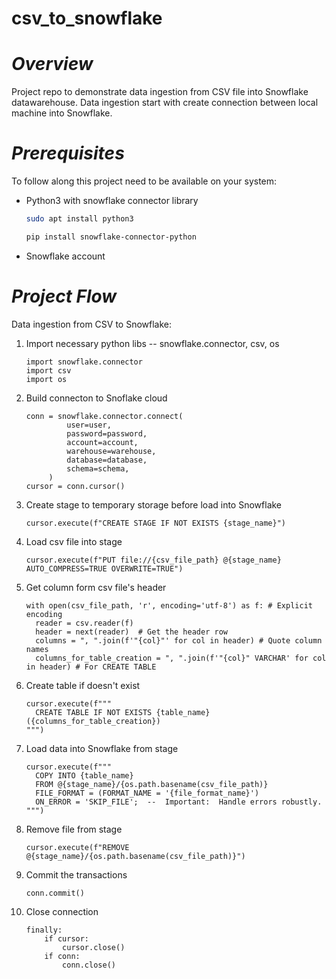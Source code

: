# csv_to_snowflake
# *Overview*
Project repo to demonstrate data ingestion from CSV file into Snowflake datawarehouse. Data ingestion start with create connection between local machine into Snowflake. 
# *Prerequisites*
To follow along this project need to be available on your system:
- Python3 with snowflake connector library
  ```bash
  sudo apt install python3

  pip install snowflake-connector-python
  ```
- Snowflake account
# *Project Flow*
Data ingestion from CSV to Snowflake:
1. Import necessary python libs -- snowflake.connector, csv, os
   ```python3
   import snowflake.connector
   import csv
   import os
   ```
3. Build connecton to Snoflake cloud
   ```python3
   conn = snowflake.connector.connect(
            user=user,
            password=password,
            account=account,
            warehouse=warehouse,
            database=database,
            schema=schema,
        )
   cursor = conn.cursor()
   ```
5. Create stage to temporary storage before load into Snowflake
   ```python3
   cursor.execute(f"CREATE STAGE IF NOT EXISTS {stage_name}")
   ```
7. Load csv file into stage
   ```python3
   cursor.execute(f"PUT file://{csv_file_path} @{stage_name} AUTO_COMPRESS=TRUE OVERWRITE=TRUE")
   ```
9. Get column form csv file's header
   ```python3
   with open(csv_file_path, 'r', encoding='utf-8') as f: # Explicit encoding
     reader = csv.reader(f)
     header = next(reader)  # Get the header row
     columns = ", ".join(f'"{col}"' for col in header) # Quote column names
     columns_for_table_creation = ", ".join(f'"{col}" VARCHAR' for col in header) # For CREATE TABLE
   ```
11. Create table if doesn't exist
    ```python3
    cursor.execute(f"""
      CREATE TABLE IF NOT EXISTS {table_name} ({columns_for_table_creation})
    """)
    ```
13. Load data into Snowflake from stage
    ```python3
    cursor.execute(f"""
      COPY INTO {table_name}
      FROM @{stage_name}/{os.path.basename(csv_file_path)}
      FILE_FORMAT = (FORMAT_NAME = '{file_format_name}')
      ON_ERROR = 'SKIP_FILE';  --  Important:  Handle errors robustly.
    """)
    ```
14. Remove file from stage
    ```python3
    cursor.execute(f"REMOVE @{stage_name}/{os.path.basename(csv_file_path)}")
    ```
16. Commit the transactions
    ```python3
    conn.commit()
    ```
18. Close connection
    ```python3
    finally:
        if cursor:
            cursor.close()
        if conn:
            conn.close()   
    ```
